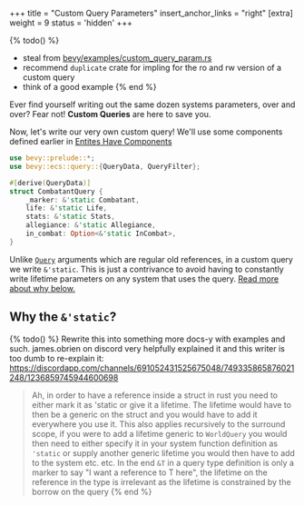 +++
title = "Custom Query Parameters"
insert_anchor_links = "right"
[extra]
weight = 9
status = 'hidden'
+++

{% todo() %}
* steal from [bevy/examples/custom_query_param.rs](https://github.com/bevyengine/bevy/blob/main/examples/ecs/custom_query_param.rs)
* recommend `duplicate` crate for impling for the ro and rw version of a custom query
* think of a good example
{% end %}

Ever find yourself writing out the same dozen systems parameters, over and over? Fear not! **Custom Queries** are here to save you.

Now, let's write our very own custom query! We'll use some components defined earlier in [Entites Have Components](../entities-components#defining-components)

```rs
use bevy::prelude::*;
use bevy::ecs::query::{QueryData, QueryFilter};

#[derive(QueryData)]
struct CombatantQuery {
    _marker: &'static Combatant,
    life: &'static Life,
    stats: &'static Stats,
    allegiance: &'static Allegiance,
    in_combat: Option<&'static InCombat>,
}
```

Unlike [`Query`](../systems-queries) arguments which are regular old references, in a custom query we write `&'static`. This is just a contrivance to avoid having to constantly write lifetime parameters on any system that uses the query. [Read more about why below.](#why-the-static)

## Why the `&'static`?

{% todo() %}
Rewrite this into something more docs-y with examples and such. james.obrien on discord very helpfully explained it and this writer is too dumb to re-explain it: https://discordapp.com/channels/691052431525675048/749335865876021248/1236859745944600698

> Ah, in order to have a reference inside a struct in rust you need to either mark it as 'static or give it a lifetime. The  lifetime would have to then be a generic on the struct and you would have to add it everywhere you use it.
> This also applies recursively to the surround scope, if you were to add a lifetime generic to `WorldQuery` you would then need to either specify it in your system function definition as `'static` or supply another generic lifetime you would then have to add to the system etc. etc.
> In the end `&T` in a query type definition is only a marker to say "I want a reference to T here", the lifetime on the reference in the type is irrelevant as the lifetime is constrained by the borrow on the query
{% end %}
